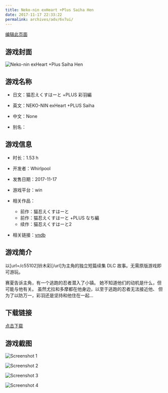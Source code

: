 ```yaml
---
title: Neko-nin exHeart +Plus Saiha Hen
date: 2017-11-17 22:33:22
permalink: archives/adv/6v7ui/
---
```

[编辑此页面](https://github.com/ACG-3/ADV3-source/blob/main/source/_posts/%E7%8C%AB%E5%BF%8D%E3%81%88%E3%81%8F%E3%81%99%E3%81%AF%E3%83%BC%E3%81%A8%20%2BPLUS%20%E5%BD%A9%E7%BE%BD%E7%B7%A8.md)

## 游戏封面

![Neko-nin exHeart +Plus Saiha Hen](https://pan.timero.xyz/d/onedrive/img_lib_001/Neko-nin%20exHeart%20+Plus%20Saiha%20Hen_cover.avif)


## 游戏名称

- 日文：猫忍えくすはーと +PLUS 彩羽編
- 英文：NEKO-NIN exHeart +PLUS Saiha
- 中文：None

- 别名：


## 游戏信息

- 时长：1.53 h
- 开发者：Whirlpool
- 发售日期：2017-11-17
- 游戏平台：win
- 相关作品：
   - 前作：猫忍えくすはーと
   - 前作：猫忍えくすはーと +PLUS なち編
   - 续作：猫忍えくすはーと2

- 相关链接：[vndb](https://vndb.org/v22106)


## 游戏简介

以[url=/c55102]铃木彩[/url]为主角的独立短篇续集 DLC 故事。无需原版游戏即可游玩。

赛夏告诉主角，有一个逃跑的忍者潜入了小镇。
她不知道他们的动机是什么，但可能与他有关。
虽然尤拉和多摩都在他身边，以至于逃跑的忍者无法接近他、
但为了以防万一，彩羽还是坚持和他住在一起...




## 下载链接

[点击下载](https://pan.timero.xyz/onedrive/adv_lib_001/%E7%8C%AB%E5%BF%8D%E3%81%88%E3%81%8F%E3%81%99%E3%81%AF%E3%83%BC%E3%81%A8%20%2BPLUS%20%E5%BD%A9%E7%BE%BD%E7%B7%A8)


## 游戏截图


![Screenshot 1](https://pan.timero.xyz/d/onedrive/img_lib_001/Neko-nin%20exHeart%20+Plus%20Saiha%20Hen_Screenshot_1.avif)

![Screenshot 2](https://pan.timero.xyz/d/onedrive/img_lib_001/Neko-nin%20exHeart%20+Plus%20Saiha%20Hen_Screenshot_2.avif)

![Screenshot 3](https://pan.timero.xyz/d/onedrive/img_lib_001/Neko-nin%20exHeart%20+Plus%20Saiha%20Hen_Screenshot_3.avif)

![Screenshot 4](https://pan.timero.xyz/d/onedrive/img_lib_001/Neko-nin%20exHeart%20+Plus%20Saiha%20Hen_Screenshot_4.avif)

